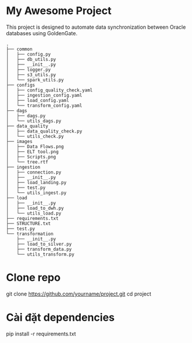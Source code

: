 # My Awesome Project
This project is designed to automate data synchronization between Oracle databases using GoldenGate.

```
.
├── common
│   ├── config.py
│   ├── db_utils.py
│   ├── __init__.py
│   ├── logger.py
│   ├── s3_utils.py
│   └── spark_utils.py
├── configs
│   ├── config_quality_check.yaml
│   ├── ingestion_config.yaml
│   ├── load_config.yaml
│   └── transform_config.yaml
├── dags
│   ├── dags.py
│   └── utils_dags.py
├── data_quality
│   ├── data_quality_check.py
│   └── utils_check.py
├── images
│   ├── Data Flows.png
│   ├── ELT tool.png
│   ├── Scripts.png
│   └── tree.rtf
├── ingestion
│   ├── connection.py
│   ├── __init__.py
│   ├── load_landing.py
│   ├── test.py
│   └── utils_ingest.py
├── load
│   ├── __init__.py
│   ├── load_to_dwh.py
│   └── utils_load.py
├── requirements.txt
├── STRUCTURE.txt
├── test.py
└── transformation
    ├── __init__.py
    ├── load_to_silver.py
    ├── transform_data.py
    └── utils_transform.py
```

# Clone repo
git clone https://github.com/yourname/project.git
cd project

# Cài đặt dependencies
pip install -r requirements.txt
